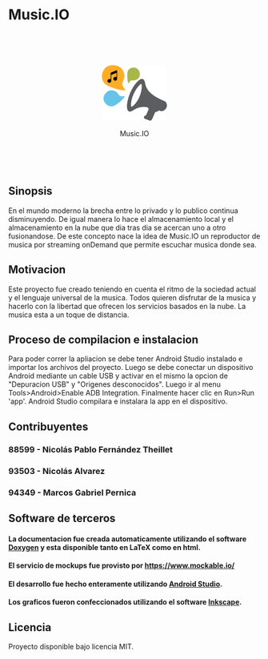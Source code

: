 # Music.IO

<br><br><br>
<p align="center">
<img src="https://github.com/MusicIO-Grupo2/androidUserApplication/blob/master/Media.io/logo.png">
</p>
<p align="center">Music.IO</p>
<br><br><br>

## Sinopsis

En el mundo moderno la brecha entre lo privado y lo publico continua disminuyendo. De igual manera lo hace el almacenamiento local y el almacenamiento en la nube que dia tras dia se acercan uno a otro fusionandose. De este concepto nace la idea de Music.IO un reproductor de musica por streaming onDemand que permite escuchar musica donde sea.   

## Motivacion

Este proyecto fue creado teniendo en cuenta el ritmo de la sociedad actual y el lenguaje universal de la musica. Todos quieren disfrutar de la musica y hacerlo con la libertad que ofrecen los servicios basados en la nube. La musica esta a un toque de distancia.

## Proceso de compilacion e instalacion

Para poder correr la apliacion se debe tener Android Studio instalado e importar los archivos del proyecto. Luego se debe conectar un dispositivo Android mediante un cable USB y activar en el mismo la opcion de "Depuracion USB" y "Origenes desconocidos".
Luego ir al menu Tools>Android>Enable ADB Integration. Finalmente hacer clic en Run>Run 'app'. Android Studio compilara e instalara la app en el dispositivo. 

## Contribuyentes

### 88599 - Nicolás Pablo Fernández Theillet
### 93503 - Nicolás Alvarez
### 94349 - Marcos Gabriel Pernica

## Software de terceros

#### La documentacion fue creada automaticamente utilizando el software <a href="http://www.stack.nl/~dimitri/doxygen/">Doxygen</a> y esta disponible tanto en LaTeX como en html.
#### El servicio de mockups fue provisto por https://www.mockable.io/
#### El desarrollo fue hecho enteramente utilizando <a href="https://developer.android.com/studio/index.html?hl=es-419">Android Studio</a>.
#### Los graficos fueron confeccionados utilizando el software <a href="https://inkscape.org/es/">Inkscape</a>.

## Licencia

Proyecto disponible bajo licencia MIT.
